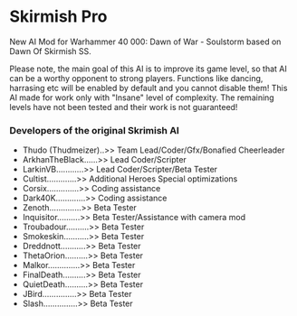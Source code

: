 # Skirmish Pro
New AI Mod for Warhammer 40 000: Dawn of War - Soulstorm based on Dawn Of Skirmish SS.

Please note, the main goal of this AI is to improve its game level, so that AI can be a worthy opponent to strong players. 
Functions like dancing, harrasing etc will be enabled by default and you cannot disable them!
This AI made for work only with "Insane" level of complexity. The remaining levels have not been tested and their work is not guaranteed!

### Developers of the original Skrimish AI

- Thudo (Thudmeizer)..>> Team Lead/Coder/Gfx/Bonafied Cheerleader
- ArkhanTheBlack......>> Lead Coder/Scripter
- LarkinVB............>> Lead Coder/Scripter/Beta Tester
- Cultist.............>> Additional Heroes Special optimizations 
- Corsix..............>> Coding assistance
- Dark40K.............>> Coding assistance
- Zenoth..............>> Beta Tester
- Inquisitor..........>> Beta Tester/Assistance with camera mod
- Troubadour..........>> Beta Tester
- Smokeskin...........>> Beta Tester
- Dreddnott...........>> Beta Tester
- ThetaOrion..........>> Beta Tester
- Malkor..............>> Beta Tester
- FinalDeath..........>> Beta Tester
- QuietDeath..........>> Beta Tester
- JBird...............>> Beta Tester
- Slash...............>> Beta Tester 
